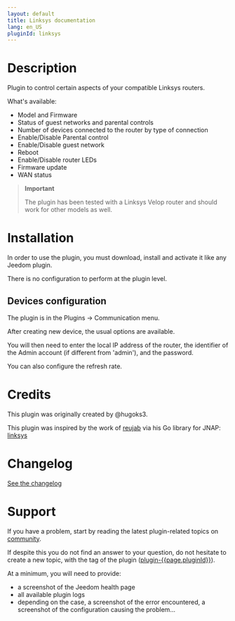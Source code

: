 ```yaml
---
layout: default
title: Linksys documentation 
lang: en_US
pluginId: linksys
---
```


# Description

Plugin to control certain aspects of your compatible Linksys routers.

What's available:

- Model and Firmware
- Status of guest networks and parental controls
- Number of devices connected to the router by type of connection
- Enable/Disable Parental control
- Enable/Disable guest network
- Reboot
- Enable/Disable router LEDs
- Firmware update
- WAN status

> **Important**
>
> The plugin has been tested with a Linksys Velop router and should work for other models as well.

# Installation

In order to use the plugin, you must download, install and activate it like any Jeedom plugin.

There is no configuration to perform at the plugin level.

## Devices configuration

The plugin is in the Plugins → Communication menu.

After creating new device, the usual options are available.

You will then need to enter the local IP address of the router, the identifier of the Admin account (if different from 'admin'), and the password.

You can also configure the refresh rate.

# Credits

This plugin was originally created by @hugoks3.

This plugin was inspired by the work of [reujab](https://github.com/reujab) via his Go library for JNAP: [linksys](https://github.com/reujab/linksys)

# Changelog

[See the changelog](./changelog)

# Support

If you have a problem, start by reading the latest plugin-related topics on [community]({{site.forum}}/tags/plugin-{{page.pluginId}}).

If despite this you do not find an answer to your question, do not hesitate to create a new topic, with the tag of the plugin ([plugin-{{page.pluginId}}]({{site.forum}}/tags/plugin-{{page.pluginId}})).

At a minimum, you will need to provide:

- a screenshot of the Jeedom health page
- all available plugin logs
- depending on the case, a screenshot of the error encountered, a screenshot of the configuration causing the problem...
